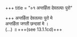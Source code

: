 +++
title = "०१ अन्तर्हिता देवतल्पाः पुरो"

+++
अन्तर्हिता देवतल्पाः पुरो मे  
अन्तर्हिता जगती छन्दसां मे ।  
(…) ॥ +++(see 13.1.1cd)+++